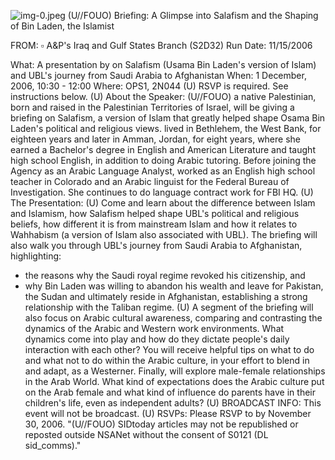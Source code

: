 ![img-0.jpeg](img-0.jpeg)
(U//FOUO) Briefing: A Glimpse into Salafism and the Shaping of Bin Laden, the Islamist

FROM: $\square$ A\&P's Iraq and Gulf States Branch (S2D32)
Run Date: 11/15/2006

What: A presentation by on Salafism (Usama Bin Laden's version of Islam) and UBL's journey from Saudi Arabia to Afghanistan
When: 1 December, 2006, 10:30 - 12:00
Where: OPS1, 2N044
(U) RSVP is required. See instructions below.
(U) About the Speaker:
(U//FOUO) a native Palestinian, born and raised in the Palestinian Territories of Israel, will be giving a briefing on Salafism, a version of Islam that greatly helped shape Osama Bin Laden's political and religious views. lived in Bethlehem, the West Bank, for eighteen years and later in Amman, Jordan, for eight years, where she earned a Bachelor's degree in English and American Literature and taught high school English, in addition to doing Arabic tutoring. Before joining the Agency as an Arabic Language Analyst, worked as an English high school teacher in Colorado and an Arabic linguist for the Federal Bureau of Investigation. She continues to do language contract work for FBI HQ.
(U) The Presentation:
(U) Come and learn about the difference between Islam and Islamism, how Salafism helped shape UBL's political and religious beliefs, how different it is from mainstream Islam and how it relates to Wahhabism (a version of Islam also associated with UBL). The briefing will also walk you through UBL's journey from Saudi Arabia to Afghanistan, highlighting:

- the reasons why the Saudi royal regime revoked his citizenship, and
- why Bin Laden was willing to abandon his wealth and leave for Pakistan, the Sudan and ultimately reside in Afghanistan, establishing a strong relationship with the Taliban regime.
(U) A segment of the briefing will also focus on Arabic cultural awareness, comparing and contrasting the dynamics of the Arabic and Western work environments. What dynamics come into play and how do they dictate people's daily interaction with each other? You will receive helpful tips on what to do and what not to do within the Arabic culture, in your effort to blend in and adapt, as a Westerner. Finally, will explore male-female relationships in the Arab World. What kind of expectations does the Arabic culture put on the Arab female and what kind of influence do parents have in their children's life, even as independent adults?
(U) BROADCAST INFO: This event will not be broadcast.
(U) RSVPs: Please RSVP to by November 30, 2006.
"(U//FOUO) SIDtoday articles may not be republished or reposted outside NSANet without the consent of S0121 (DL sid_comms)."
